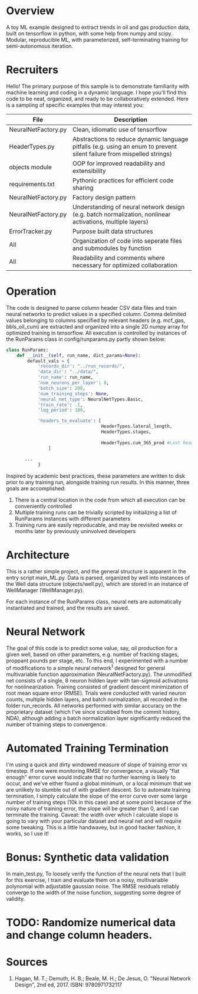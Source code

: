 # Overview

A toy ML example designed to extract trends in oil and gas production data, built on tensorflow in python, with some help from numpy and scipy. Modular, reproducible ML, with parameterized, self-terminating training for semi-autonomous iteration.

# Recruiters

Hello! The primary purpose of this sample is to demonstrate familiarity with machine learning and coding in a dynamic language. I hope you'll find this code to be neat, organized, and ready to be collaboratively extended. Here is a sampling of specific examples that may interest you:

| File | Description |
| ---  | --- |
| NeuralNetFactory.py | Clean, idiomatic use of tensorflow |
| HeaderTypes.py | Abstractions to reduce dynamic language pitfalls (e.g. using an enum to prevent silent failure from mispelled strings) |
| objects module | OOP for improved readability and extensibility |
| requirements.txt | Pythonic practices for efficient code sharing |
| NeuralNetFactory.py | Factory design pattern |
| NeuralNetFactory.py | Understanding of neural network design (e.g. batch normalization, nonlinear activations, multiple layers) |
| ErrorTracker.py | Purpose built data structures |
| All | Organization of code into seperate files and submodules by function | 
| All | Readability and comments where necessary for optimized collaboration |


# Operation
The code is designed to parse column header CSV data files and train neural networks to predict values in a specified column. Comma delimited values belonging to columns specified by relevant headers (e.g. mcf_gas, bbls_oil_cum) are extracted and organized into a single 2D numpy array for optimized training in tensorflow. All execution is controlled by instances of the RunParams class in config/runparams.py partly shown below:

```python
class RunParams:
    def __init__(self, run_name, dict_params=None):
        default_vals = {
            'records_dir': "../run_records/",
            'data_dir': "../data/",
            'run_name': run_name,
            'num_neurons_per_layer': 8,
            'batch_size': 200,
            'num_training_steps': None,
            'neural_net_type': NeuralNetTypes.Basic,
            'train_rate': .1,
            'log_period': 100,

            'headers_to_evaluate': [
                                    HeaderTypes.lateral_length,
                                    HeaderTypes.stages,									
									
                                    HeaderTypes.cum_365_prod #Last header in this list is the value to predict
				]
			
       ...
			}
```

Inspired by academic best practices, these parameters are written to disk prior to any training run, alongside training run results. In this manner, three goals are accomplished:

1. There is a central location in the code from which all execution can be conveniently controlled
2. Multiple training runs can be trivially scripted by initializing a list of RunParams instances with different parameters
3. Training runs are easily reproducable, and may be revisited weeks or months later by previously uninvolved developers

# Architecture
This is a rather simple project, and the general structure is apparent in the entry script main_ML.py. Data is parsed, organized by well into instances of the Well data structure (objects/well.py), which are stored in an instance of WellManager (WellManager.py). 

For each instance of the RunParams class, neural nets are automatically instantiated and trained, and the results are saved.

# Neural Network
The goal of this code is to predict some value, say, oil production for a given well, based on other parameters, e.g. number of fracking stages, proppant pounds per stage, etc. To this end, I experimented with a number of modifications to a simple neural network<sup>1</sup> designed for general multivariable function approximation (NeuralNetFactory.py). The unmodified net consists of a single, 8 neuron hidden layer with tan-sigmoid activations for nonlinearization. Training consisted of gradient descent minimization of root mean square error (RMSE). Trials were conducted with varied neuron counts, multiple hidden layers, and batch normalization, all recorded in the folder run_records. All networks performed with similar accuracy on the proprietary dataset (which I've since scrubbed from the commit history, NDA), although adding a batch normalization layer significantly reduced the number of training steps to convergence.

# Automated Training Termination
I'm using a quick and dirty windowed measure of slope of training error vs timestep. If one were monitoring RMSE for convergence, a visually "flat enough" error curve would indicate that no further learning is likely to occur, and we've either found a global minimum, or a local minimum that we are unlikely to stumble out of with gradient descent. So to automate training termination, I simply calculate the slope of the error curve over some large number of training steps (10k in this case) and at some point because of the noisy nature of training error, the slope will be greater than 0, and I can terminate the training. Caveat: the width over which I calculate slope is going to vary with your particular dataset and neural net and will require some tweaking. This is a little handwavey, but in good hacker fashion, it works, so I use it!

# Bonus: Synthetic data validation

In main_test.py, To loosely verify the function of the neural nets that I built for this exercise, I train and evaluate them on a noisy, multivariable polynomial with adjustable gaussian noise. The RMSE residuals reliably converge to the width of the noise function, suggesting some degree of validity.

# TODO: Randomize numerical data and change column headers.

# Sources
1. Hagan, M. T.; Demuth, H. B.; Beale, M. H.; De Jesus, O. "Neural Network Design", 2nd ed, 2017. ISBN: 9780971732117

